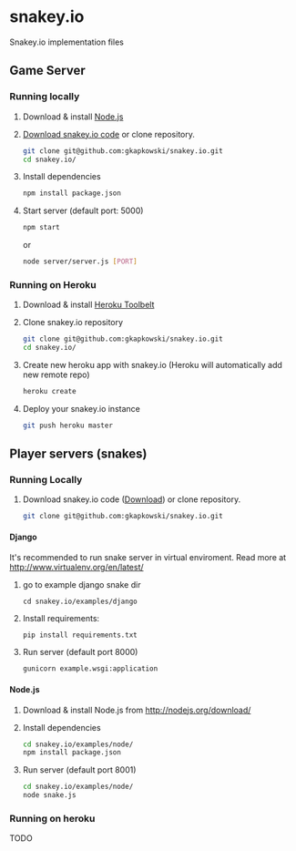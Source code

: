# snakey.io


Snakey.io implementation files


## Game Server


### Running locally


1. Download & install [Node.js](http://nodejs.org/download/)
2. [Download snakey.io code](https://github.com/gkapkowski/snakey.io/archive/master.zip) or clone repository.

    ```bash
    git clone git@github.com:gkapkowski/snakey.io.git
    cd snakey.io/
    ```

3. Install dependencies

    ```bash
    npm install package.json
    ```


4. Start server (default port: 5000)

    ```bash
    npm start
    ```

    or

    ```bash
    node server/server.js [PORT]
    ```


### Running on Heroku


1. Download & install [Heroku Toolbelt](https://toolbelt.heroku.com/)
2. Clone snakey.io repository

    ```bash
    git clone git@github.com:gkapkowski/snakey.io.git
    cd snakey.io/
    ```

3. Create new heroku app with snakey.io (Heroku will automatically add new remote repo)

    ```bash
    heroku create
    ```
    
4. Deploy your snakey.io instance

    ```bash
    git push heroku master
    ```


## Player servers (snakes)


### Running Locally


1. Download snakey.io code ([Download](https://github.com/gkapkowski/snakey.io/archive/master.zip)) or clone repository.

    ```bash
    git clone git@github.com:gkapkowski/snakey.io.git
    ```

#### Django


It's recommended to run snake server in virtual enviroment. Read more at http://www.virtualenv.org/en/latest/

1. go to example django snake dir

    ```
    cd snakey.io/examples/django
    ```

2. Install requirements:

    ```bash
    pip install requirements.txt
    ```

3. Run server (default port 8000)

    ```bash
    gunicorn example.wsgi:application
    ```
    

#### Node.js

1. Download & install Node.js from http://nodejs.org/download/
2. Install dependencies

    ```bash
    cd snakey.io/examples/node/
    npm install package.json
    ```
    
3. Run server (default port 8001)

    ```bash
    cd snakey.io/examples/node/
    node snake.js
    ```

### Running on heroku


TODO
